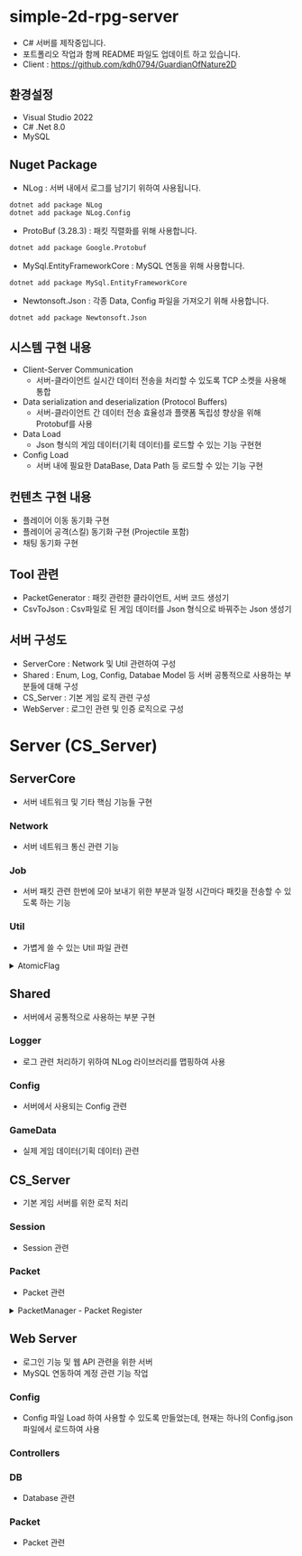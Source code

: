 # simple-2d-rpg-server
- C# 서버를 제작중입니다.
- 포트폴리오 작업과 함께 README 파일도 업데이트 하고 있습니다.
- Client : https://github.com/kdh0794/GuardianOfNature2D

## 환경설정
- Visual Studio 2022
- C# .Net 8.0
- MySQL

## Nuget Package
- NLog : 서버 내에서 로그를 남기기 위하여 사용됩니다.
```
dotnet add package NLog
dotnet add package NLog.Config
```
- ProtoBuf (3.28.3) : 패킷 직렬화를 위해 사용합니다.
```
dotnet add package Google.Protobuf
```
- MySql.EntityFrameworkCore : MySQL 연동을 위해 사용합니다.
```
dotnet add package MySql.EntityFrameworkCore
```
- Newtonsoft.Json : 각종 Data, Config 파일을 가져오기 위해 사용합니다.
```
dotnet add package Newtonsoft.Json
```
## 시스템 구현 내용
- Client-Server Communication
    - 서버-클라이언트  실시간 데이터 전송을 처리할 수 있도록 TCP 소켓을 사용해 통합
- Data serialization and deserialization (Protocol Buffers)
    - 서버-클라이언트 간 데이터 전송 효율성과 플랫폼 독립성 향상을 위해 Protobuf를 사용
- Data Load
    - Json 형식의 게임 데이터(기획 데이터)를 로드할 수 있는 기능 구현현
- Config Load
    - 서버 내에 필요한 DataBase, Data Path 등 로드할 수 있는 기능 구현 

## 컨텐츠 구현 내용
- 플레이어 이동 동기화 구현
- 플레이어 공격(스킬) 동기화 구현 (Projectile 포함)
- 채팅 동기화 구현

## Tool 관련
- PacketGenerator : 패킷 관련한 클라이언트, 서버 코드 생성기
- CsvToJson : Csv파일로 된 게임 데이터를 Json 형식으로 바꿔주는 Json 생성기

## 서버 구성도
- ServerCore : Network 및 Util 관련하여 구성
- Shared : Enum, Log, Config, Databae Model 등 서버 공통적으로 사용하는 부분들에 대해 구성
- CS_Server : 기본 게임 로직 관련 구성
- WebServer : 로그인 관련 및 인증 로직으로 구성

# Server (CS_Server)
## ServerCore
- 서버 네트워크 및 기타 핵심 기능들 구현
### Network
- 서버 네트워크 통신 관련 기능

### Job
- 서버 패킷 관련 한번에 모아 보내기 위한 부분과 일정 시간마다 패킷을 전송할 수 있도록 하는 기능

### Util
- 가볍게 쓸 수 있는 Util 파일 관련 

<details>
<summary> AtomicFlag </summary>

- 코드 내에서 Thread Safe하게 상태를 저장하고 관리할 수 있도록 간단한 구조로 Mult-Thread 환경에서 동기화 문제를 해결하기 위하여 사용하였습니다.

```
public sealed class AtomicFlag
{
    private volatile int _flag = 0;

    public static implicit operator bool(AtomicFlag target)
    {
        // true = 1 이고 false = 0 이기 때문에 1이면 true를 반환
        return target._flag == 1;
    }
    public bool Set()
    {
        // 현재 false 일 경우, true로 바꾸고 false를 반환
        return Interlocked.CompareExchange(ref _flag, 1, 0) == 0;
    }

    public void Release()
    {
        // false로 셋팅
        Interlocked.Exchange(ref _flag, 0);
    }
}

```

</details>

## Shared
- 서버에서 공통적으로 사용하는 부분 구현
### Logger
- 로그 관련 처리하기 위하여 NLog 라이브러리를 맵핑하여 사용

### Config
- 서버에서 사용되는 Config 관련

### GameData
- 실제 게임 데이터(기획 데이터) 관련

## CS_Server
- 기본 게임 서버를 위한 로직 처리

### Session
- Session 관련

### Packet
- Packet 관련
    
<details> 
<summary>PacketManager - Packet Register</summary>

- C# 기존 MsgId 를 통하여 Packet Register를 하였으나, Packet이 늘어남에 따라 Enum MsgId를 추가해야하는 번거로움으로 인하여 MsgId 값을 relfection을 이용하여 Msg Name을 통하여 SHA256 을 통한 해쉬값을 ushort 값으로 받아와 MsgId로 사용하도록 하였습니다.

```
private void Register()
{
    // 현재 어셈블리에서 IMessage를 구현한 비추상 타입 가져오기
    var packetTypes = Assembly.GetExecutingAssembly().GetTypes()
        .Where(x => typeof(IMessage).IsAssignableFrom(x) && !x.IsAbstract);

    foreach (var packetType in packetTypes)
    {
        // Descriptor를 가져오고, null 체크
        var descriptor = GetMessageDescriptor(packetType);
        if (descriptor == null)
        {
            Log.Error($"Descriptor not found for packet type: {packetType.Name}");
            continue;
        }

        // 메시지 이름으로 메시지 ID 계산
        ushort messageId = ComputeMessageId(descriptor.Name);
        if (_onRecv.TryAdd(messageId, CreateMakePacketAction(packetType)) == false)
        {
            Log.Error($"Already registered message: {messageId}");
            continue;
        }

        RegisterHandler(messageId, packetType);
        _typeToMsgId.Add(packetType, messageId);
    }
}

private ushort ComputeMessageId(string messageName)
{
    using var sha256 = SHA256.Create();
    byte[] hash = sha256.ComputeHash(Encoding.UTF8.GetBytes(messageName));
    return BitConverter.ToUInt16(hash, 0);
}
```
</details>

## Web Server
- 로그인 기능 및 웹 API 관련을 위한 서버
- MySQL 연동하여 계정 관련 기능 작업

### Config
- Config 파일 Load 하여 사용할 수 있도록 만들었는데, 현재는 하나의 Config.json 파일에서 로드하여 사용

### Controllers

### DB
- Database 관련 

### Packet
- Packet 관련 
